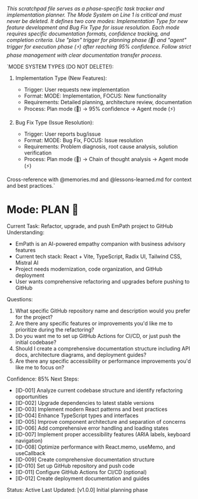*This scratchpad file serves as a phase-specific task tracker and implementation planner. The Mode System on Line 1 is critical and must never be deleted. It defines two core modes: Implementation Type for new feature development and Bug Fix Type for issue resolution. Each mode requires specific documentation formats, confidence tracking, and completion criteria. Use "plan" trigger for planning phase (🎯) and "agent" trigger for execution phase (⚡) after reaching 95% confidence. Follow strict phase management with clear documentation transfer process.*

`MODE SYSTEM TYPES (DO NOT DELETE!):
1. Implementation Type (New Features):
   - Trigger: User requests new implementation
   - Format: MODE: Implementation, FOCUS: New functionality
   - Requirements: Detailed planning, architecture review, documentation
   - Process: Plan mode (🎯) → 95% confidence → Agent mode (⚡)

2. Bug Fix Type (Issue Resolution):
   - Trigger: User reports bug/issue
   - Format: MODE: Bug Fix, FOCUS: Issue resolution
   - Requirements: Problem diagnosis, root cause analysis, solution verification
   - Process: Plan mode (🎯) → Chain of thought analysis → Agent mode (⚡)

Cross-reference with @memories.md and @lessons-learned.md for context and best practices.`

# Mode: PLAN 🎯
Current Task: Refactor, upgrade, and push EmPath project to GitHub
Understanding: 
- EmPath is an AI-powered empathy companion with business advisory features
- Current tech stack: React + Vite, TypeScript, Radix UI, Tailwind CSS, Mistral AI
- Project needs modernization, code organization, and GitHub deployment
- User wants comprehensive refactoring and upgrades before pushing to GitHub

Questions:
1. What specific GitHub repository name and description would you prefer for the project?
2. Are there any specific features or improvements you'd like me to prioritize during the refactoring?
3. Do you want me to set up GitHub Actions for CI/CD, or just push the initial codebase?
4. Should I create a comprehensive documentation structure including API docs, architecture diagrams, and deployment guides?
5. Are there any specific accessibility or performance improvements you'd like me to focus on?

Confidence: 85%
Next Steps:
- [ID-001] Analyze current codebase structure and identify refactoring opportunities
- [ID-002] Upgrade dependencies to latest stable versions
- [ID-003] Implement modern React patterns and best practices
- [ID-004] Enhance TypeScript types and interfaces
- [ID-005] Improve component architecture and separation of concerns
- [ID-006] Add comprehensive error handling and loading states
- [ID-007] Implement proper accessibility features (ARIA labels, keyboard navigation)
- [ID-008] Optimize performance with React.memo, useMemo, and useCallback
- [ID-009] Create comprehensive documentation structure
- [ID-010] Set up GitHub repository and push code
- [ID-011] Configure GitHub Actions for CI/CD (optional)
- [ID-012] Create deployment documentation and guides

Status: Active
Last Updated: [v1.0.0] Initial planning phase
